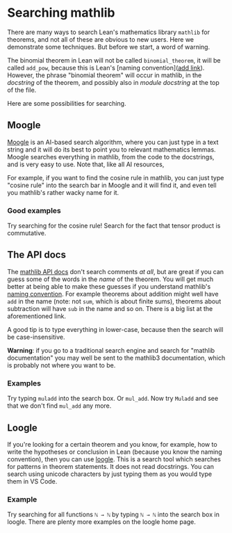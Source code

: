 # Searching mathlib

There are many ways to search Lean's mathematics library `mathlib` for theorems, and not all of these are obvious to new users. Here we demonstrate some techniques. But before we start, a word of warning.

The binomial theorem in Lean will not be called `binomial_theorem`, it will be called `add_pow`, because this is Lean's [naming convention]([add link](https://leanprover-community.github.io/contribute/naming.html)). However, the phrase "binomial theorem" will occur in mathlib, in the *docstring* of the theorem, and possibly also in *module docstring* at the top of the file.

Here are some possibilities for searching.

## Moogle

[Moogle](https://www.moogle.ai/) is an AI-based search algorithm, where you can just type in a text string and it will do its best to point you to relevant mathematics lemmas. Moogle searches everything in mathlib, from the code to the docstrings, and is very easy to use. Note that, like all AI resources, 

For example, if you want to find the cosine rule in mathlib, you can just type "cosine rule" into the search bar in Moogle and it will find it, and even tell you mathlib's rather wacky name for it.

### Good examples

Try searching for the cosine rule! Search for the fact that tensor product is commutative. 


## The API docs

The [mathlib API docs](https://leanprover-community.github.io/mathlib4_docs/) don't search comments *at all*, but are great if you can guess some of the words in the *name* of the theorem. You will get much better at being able to make these guesses if you understand mathlib's [naming convention](https://leanprover-community.github.io/contribute/naming.html). For example theorems about addition might well have `add` in the name (note: not `sum`, which is about finite sums), theorems about subtraction will have `sub` in the name and so on. There is a big list at the aforementioned link.

 A good tip is to type everything in lower-case, because then the search will be case-insensitive.

**Warning**: if you go to a traditional search engine and search for "mathlib documentation" you may well be sent to the mathlib3 documentation, which is probably not where you want to be.

### Examples

Try typing `muladd` into the search box. Or `mul_add`. Now try `Muladd` and see that we don't find `mul_add` any more.

## Loogle

If you're looking for a certain theorem and you know, for example, how to write the hypotheses or conclusion in Lean (because you know the naming
convention), then you can use [loogle](https://loogle.lean-lang.org/). This is a search tool which searches for patterns in theorem statements. It does not read docstrings. You can search using unicode characters by just typing them as you would type them in VS Code.

### Example

Try searching for all functions `ℕ → ℕ` by typing `ℕ → ℕ` into the search box in loogle. There are plenty more examples on the loogle home page.


